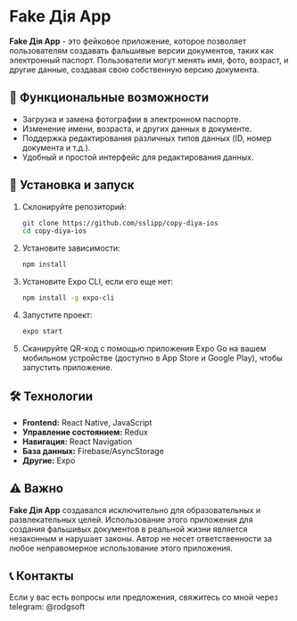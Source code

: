 # Fake Дія App

**Fake Дія App** - это фейковое приложение, которое позволяет пользователям создавать фальшивые версии документов, таких как электронный паспорт. Пользователи могут менять имя, фото, возраст, и другие данные, создавая свою собственную версию документа.

## 📱 Функциональные возможности

- Загрузка и замена фотографии в электронном паспорте.
- Изменение имени, возраста, и других данных в документе.
- Поддержка редактирования различных типов данных (ID, номер документа и т.д.).
- Удобный и простой интерфейс для редактирования данных.

## 🚀 Установка и запуск

1. Склонируйте репозиторий:

    ```bash
    git clone https://github.com/sslipp/copy-diya-ios
    cd copy-diya-ios
    ```

2. Установите зависимости:

    ```bash
    npm install
    ```

3. Установите Expo CLI, если его еще нет:

    ```bash
    npm install -g expo-cli
    ```

4. Запустите проект:

    ```bash
    expo start
    ```

5. Сканируйте QR-код с помощью приложения Expo Go на вашем мобильном устройстве (доступно в App Store и Google Play), чтобы запустить приложение.

## 🛠 Технологии

- **Frontend:** React Native, JavaScript
- **Управление состоянием:** Redux
- **Навигация:** React Navigation
- **База данных:** Firebase/AsyncStorage
- **Другие:** Expo

## ⚠️ Важно

**Fake Дія App** создавался исключительно для образовательных и развлекательных целей. Использование этого приложения для создания фальшивых документов в реальной жизни является незаконным и нарушает законы. Автор не несет ответственности за любое неправомерное использование этого приложения.

## 📞 Контакты

Если у вас есть вопросы или предложения, свяжитесь со мной через telegram: @rodgsoft
